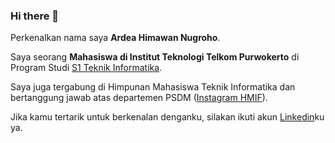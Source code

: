 ### Hi there 👋

Perkenalkan nama saya **Ardea Himawan Nugroho**.

Saya seorang **Mahasiswa di Institut Teknologi Telkom Purwokerto** di Program Studi [S1 Teknik Informatika](https://s1if.ittelkom-pwt.ac.id/).

Saya juga tergabung di Himpunan Mahasiswa Teknik Informatika dan bertanggung jawab atas departemen PSDM ([Instagram HMIF](https://www.instagram.com/hmif_ittelkompwt/)).

Jika kamu tertarik untuk berkenalan denganku, silakan ikuti akun [Linkedin](https://www.linkedin.com/in/ardeahnugroho/)ku ya.
